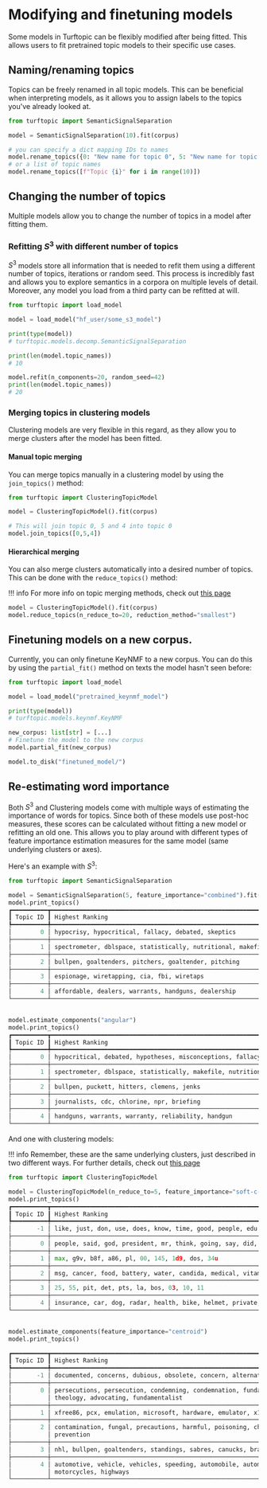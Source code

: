 # Modifying and finetuning models

Some models in Turftopic can be flexibly modified after being fitted.
This allows users to fit pretrained topic models to their specific use cases.

## Naming/renaming topics

Topics can be freely renamed in all topic models.
This can be beneficial when interpreting models, as it allows you to assign labels to the topics you've already looked at. 

```python
from turftopic import SemanticSignalSeparation

model = SemanticSignalSeparation(10).fit(corpus)

# you can specify a dict mapping IDs to names
model.rename_topics({0: "New name for topic 0", 5: "New name for topic 5"})
# or a list of topic names
model.rename_topics([f"Topic {i}" for i in range(10)])
```

## Changing the number of topics

Multiple models allow you to change the number of topics in a model after fitting them.

### Refitting $S^3$ with different number of topics

$S^3$ models store all information that is needed to refit them using a different number of topics, iterations or random seed.
This process is incredibly fast and allows you to explore semantics in a corpora on multiple levels of detail.
Moreover, any model you load from a third party can be refitted at will.

```python
from turftopic import load_model

model = load_model("hf_user/some_s3_model")

print(type(model))
# turftopic.models.decomp.SemanticSignalSeparation

print(len(model.topic_names))
# 10

model.refit(n_components=20, random_seed=42)
print(len(model.topic_names))
# 20
```

### Merging topics in clustering models

Clustering models are very flexible in this regard, as they allow you to merge clusters after the model has been fitted.

#### Manual topic merging

You can merge topics manually in a clustering model by using the `join_topics()` method:

```python
from turftopic import ClusteringTopicModel

model = ClusteringTopicModel().fit(corpus)

# This will join topic 0, 5 and 4 into topic 0
model.join_topics([0,5,4])
```

#### Hierarchical merging

You can also merge clusters automatically into a desired number of topics.
This can be done with the `reduce_topics()` method:

!!! info
    For more info on topic merging methods, check out [this page](clustering.md)

```python
model = ClusteringTopicModel().fit(corpus)
model.reduce_topics(n_reduce_to=20, reduction_method="smallest")
```

## Finetuning models on a new corpus.

Currently, you can only finetune KeyNMF to a new corpus.
You can do this by using the `partial_fit()` method on texts the model hasn't seen before:

```python
from turftopic import load_model

model = load_model("pretrained_keynmf_model")

print(type(model))
# turftopic.models.keynmf.KeyNMF

new_corpus: list[str] = [...]
# Finetune the model to the new corpus
model.partial_fit(new_corpus)

model.to_disk("finetuned_model/")
```


## Re-estimating word importance

Both $S^3$ and Clustering models come with multiple ways of estimating the importance of words for topics.
Since both of these models use post-hoc measures, these scores can be calculated without fitting a new model or refitting an old one.
This allows you to play around with different types of feature importance estimation measures for the same model (same underlying clusters or axes).

Here's an example with $S^3$:
```python
from turftopic import SemanticSignalSeparation

model = SemanticSignalSeparation(5, feature_importance="combined").fit(corpus)
model.print_topics()
┏━━━━━━━━━━┳━━━━━━━━━━━━━━━━━━━━━━━━━━━━━━━━━━━━━━━━━━━━━━━━━━━━━━━━━━━━━━┳━━━━━━━━━━━━━━━━━━━━━━━━━━━━━━━━━━━━━━━━━━━━━━━━━━━━━━━┓
┃ Topic ID ┃ Highest Ranking                                              ┃ Lowest Ranking                                        ┃
┡━━━━━━━━━━╇━━━━━━━━━━━━━━━━━━━━━━━━━━━━━━━━━━━━━━━━━━━━━━━━━━━━━━━━━━━━━━╇━━━━━━━━━━━━━━━━━━━━━━━━━━━━━━━━━━━━━━━━━━━━━━━━━━━━━━━┩
│        0 │ hypocrisy, hypocritical, fallacy, debated, skeptics          │ xfree86, emulator, codes, 9600, cd300                 │
├──────────┼──────────────────────────────────────────────────────────────┼───────────────────────────────────────────────────────┤
│        1 │ spectrometer, dblspace, statistically, nutritional, makefile │ uh, um, yeah, hm, oh                                  │
├──────────┼──────────────────────────────────────────────────────────────┼───────────────────────────────────────────────────────┤
│        2 │ bullpen, goaltenders, pitchers, goaltender, pitching         │ intel, nsa, spying, encrypt, terrorism                │
├──────────┼──────────────────────────────────────────────────────────────┼───────────────────────────────────────────────────────┤
│        3 │ espionage, wiretapping, cia, fbi, wiretaps                   │ agnosticism, agnostic, upgrading, affordable, cheaper │
├──────────┼──────────────────────────────────────────────────────────────┼───────────────────────────────────────────────────────┤
│        4 │ affordable, dealers, warrants, handguns, dealership          │ semitic, theologians, judaism, persecuted, pagan      │
└──────────┴──────────────────────────────────────────────────────────────┴───────────────────────────────────────────────────────┘


model.estimate_components("angular")
model.print_topics()
┏━━━━━━━━━━┳━━━━━━━━━━━━━━━━━━━━━━━━━━━━━━━━━━━━━━━━━━━━━━━━━━━━━━━━━━━━━━┳━━━━━━━━━━━━━━━━━━━━━━━━━━━━━━━━━━━━━━━━━━━━━━━━━━━━━━━━━━┓
┃ Topic ID ┃ Highest Ranking                                              ┃ Lowest Ranking                                           ┃
┡━━━━━━━━━━╇━━━━━━━━━━━━━━━━━━━━━━━━━━━━━━━━━━━━━━━━━━━━━━━━━━━━━━━━━━━━━━╇━━━━━━━━━━━━━━━━━━━━━━━━━━━━━━━━━━━━━━━━━━━━━━━━━━━━━━━━━━┩
│        0 │ hypocritical, debated, hypotheses, misconceptions, fallacy   │ diagnostics, win31, modems, cd300, gd3004                │
├──────────┼──────────────────────────────────────────────────────────────┼──────────────────────────────────────────────────────────┤
│        1 │ spectrometer, dblspace, statistically, makefile, nutritional │ ye, sub, naked, experiences, uh                          │
├──────────┼──────────────────────────────────────────────────────────────┼──────────────────────────────────────────────────────────┤
│        2 │ bullpen, puckett, hitters, clemens, jenks                    │ encryption, encrypt, intel, cryptosystem, cryptosystems  │
├──────────┼──────────────────────────────────────────────────────────────┼──────────────────────────────────────────────────────────┤
│        3 │ journalists, cdc, chlorine, npr, briefing                    │ values, ratios, upgrading, calculations, inherit         │
├──────────┼──────────────────────────────────────────────────────────────┼──────────────────────────────────────────────────────────┤
│        4 │ handguns, warrants, warranty, reliability, handgun           │ nutritional, metabolism, deuteronomy, pathology, hormone │
└──────────┴──────────────────────────────────────────────────────────────┴──────────────────────────────────────────────────────────┘

```

And one with clustering models:

!!! info
    Remember, these are the same underlying clusters, just described in two different ways. For further details, check out [this page](clustering.md)

```python
from turftopic import ClusteringTopicModel

model = ClusteringTopicModel(n_reduce_to=5, feature_importance="soft-c-tf-idf").fit(corpus)
model.print_topics()
┏━━━━━━━━━━┳━━━━━━━━━━━━━━━━━━━━━━━━━━━━━━━━━━━━━━━━━━━━━━━━━━━━━━━━━━━━━━━━━━━━━━━━━━━━┓
┃ Topic ID ┃ Highest Ranking                                                            ┃
┡━━━━━━━━━━╇━━━━━━━━━━━━━━━━━━━━━━━━━━━━━━━━━━━━━━━━━━━━━━━━━━━━━━━━━━━━━━━━━━━━━━━━━━━━┩
│       -1 │ like, just, don, use, does, know, time, good, people, edu                  │
├──────────┼────────────────────────────────────────────────────────────────────────────┤
│        0 │ people, said, god, president, mr, think, going, say, did, myers            │
├──────────┼────────────────────────────────────────────────────────────────────────────┤
│        1 │ max, g9v, b8f, a86, pl, 00, 145, 1d9, dos, 34u                             │
├──────────┼────────────────────────────────────────────────────────────────────────────┤
│        2 │ msg, cancer, food, battery, water, candida, medical, vitamin, yeast, diet  │
├──────────┼────────────────────────────────────────────────────────────────────────────┤
│        3 │ 25, 55, pit, det, pts, la, bos, 03, 10, 11                                 │
├──────────┼────────────────────────────────────────────────────────────────────────────┤
│        4 │ insurance, car, dog, radar, health, bike, helmet, private, detector, speed │
└──────────┴────────────────────────────────────────────────────────────────────────────┘


model.estimate_components(feature_importance="centroid")
model.print_topics()

┏━━━━━━━━━━┳━━━━━━━━━━━━━━━━━━━━━━━━━━━━━━━━━━━━━━━━━━━━━━━━━━━━━━━━━━━━━━━━━━━━━━━━━━━━━━━━━━━━━━━━━━━━━━━━━━━━━━┓
┃ Topic ID ┃ Highest Ranking                                                                                      ┃
┡━━━━━━━━━━╇━━━━━━━━━━━━━━━━━━━━━━━━━━━━━━━━━━━━━━━━━━━━━━━━━━━━━━━━━━━━━━━━━━━━━━━━━━━━━━━━━━━━━━━━━━━━━━━━━━━━━━┩
│       -1 │ documented, concerns, dubious, obsolete, concern, alternative, et4000, complaints, cx, discussed     │
├──────────┼──────────────────────────────────────────────────────────────────────────────────────────────────────┤
│        0 │ persecutions, persecution, condemning, condemnation, fundamentalists, persecuted, fundamentalism,    │
│          │ theology, advocating, fundamentalist                                                                 │
├──────────┼──────────────────────────────────────────────────────────────────────────────────────────────────────┤
│        1 │ xfree86, pcx, emulation, microsoft, hardware, emulator, x11r5, netware, workstations, chipset        │
├──────────┼──────────────────────────────────────────────────────────────────────────────────────────────────────┤
│        2 │ contamination, fungal, precautions, harmful, poisoning, chemicals, treatments, toxicity, dangers,    │
│          │ prevention                                                                                           │
├──────────┼──────────────────────────────────────────────────────────────────────────────────────────────────────┤
│        3 │ nhl, bullpen, goaltenders, standings, sabres, canucks, braves, mlb, flyers, playoffs                 │
├──────────┼──────────────────────────────────────────────────────────────────────────────────────────────────────┤
│        4 │ automotive, vehicle, vehicles, speeding, automobile, automobiles, driving, motorcycling,             │
│          │ motorcycles, highways                                                                                │
└──────────┴───────────────────────────────────────────────────────────────────────────#───────────────────────────┘

```


